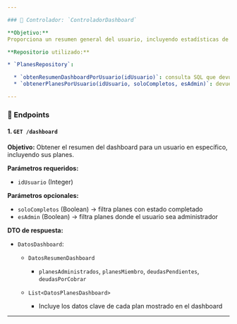 ```yaml
---

### 📘 Controlador: `ControladorDashboard`

**Objetivo:**
Proporciona un resumen general del usuario, incluyendo estadísticas de participación y listado de planes relacionados, para mostrarse en la vista principal o *dashboard*.

**Repositorio utilizado:**

* `PlanesRepository`:

  * `obtenResumenDashboardPorUsuario(idUsuario)`: consulta SQL que devuelve estadísticas clave del usuario (planes administrados, deudas, etc.).
  * `obtenerPlanesPorUsuario(idUsuario, soloCompletos, esAdmin)`: devuelve la lista de planes en los que participa el usuario, filtrando si se requiere solo planes completados o donde es administrador.

---
```


### 📡 Endpoints

#### 1. `GET /dashboard`

**Objetivo:**
Obtener el resumen del dashboard para un usuario en específico, incluyendo sus planes.

**Parámetros requeridos:**

* `idUsuario` (Integer)

**Parámetros opcionales:**

* `soloCompletos` (Boolean) → filtra planes con estado completado
* `esAdmin` (Boolean) → filtra planes donde el usuario sea administrador

**DTO de respuesta:**

* `DatosDashboard`:

  * `DatosResumenDashboard`

    * `planesAdministrados`, `planesMiembro`, `deudasPendientes`, `deudasPorCobrar`
  * `List<DatosPlanesDashboard>`

    * Incluye los datos clave de cada plan mostrado en el dashboard

---

